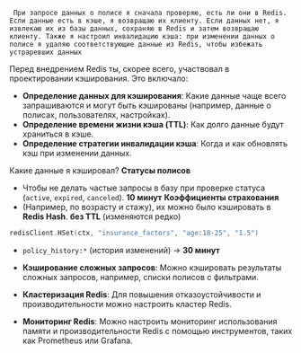 ```
 При запросе данных о полисе я сначала проверяю, есть ли они в Redis. Если данные есть в кэше, я возвращаю их клиенту. Если данных нет, я извлекаю их из базы данных, сохраняю в Redis и затем возвращаю клиенту. Также я настроил инвалидацию кэша: при изменении данных о полисе я удаляю соответствующие данные из Redis, чтобы избежать устраревших данных
```
Перед внедрением Redis ты, скорее всего, участвовал в проектировании кэширования. Это включало:
- **Определение данных для кэширования**: Какие данные чаще всего запрашиваются и могут быть кэшированы (например, данные о полисах, пользователях, настройках).
- **Определение времени жизни кэша (TTL)**: Как долго данные будут храниться в кэше.
- **Определение стратегии инвалидации кэша**: Когда и как обновлять кэш при изменении данных.

Какие данные я кэшировал?
**Статусы полисов**
- Чтобы не делать частые запросы в базу при проверке статуса (`active`, `expired`, `canceled`). **10 минут**
**Коэффициенты страхования**
- (Например, по возрасту и стажу), их можно было кэшировать в **Redis Hash**. **без TTL** (изменяются редко)
```go
redisClient.HSet(ctx, "insurance_factors", "age:18-25", "1.5")
```
- `policy_history:*` (история изменений) → **30 минут**


- **Кэширование сложных запросов**: Можно кэшировать результаты сложных запросов, например, списки полисов с фильтрами.
- **Кластеризация Redis**: Для повышения отказоустойчивости и производительности можно настроить кластер Redis.
- **Мониторинг Redis**: Можно настроить мониторинг использования памяти и производительности Redis с помощью инструментов, таких как Prometheus или Grafana.